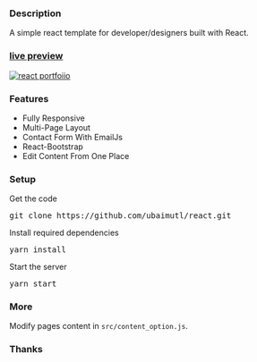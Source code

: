 ### Description

A simple react template for developer/designers built with React. 

### [live preview](https://ubaimutl.github.io/react/)

[![react portfoiio](src/assets/images/react%20gif.gif)](https://ubaimutl.github.io/react/)

### Features

- Fully Responsive
- Multi-Page Layout
- Contact Form With EmailJs
- React-Bootstrap
- Edit Content From One Place

### Setup

Get the code

<pre>git clone https://github.com/ubaimutl/react.git</pre>
 
Install required dependencies

<pre>yarn install</pre>


Start the server

<pre>yarn start</pre>

### More

Modify pages content in  `src/content_option.js`.

### Thanks

